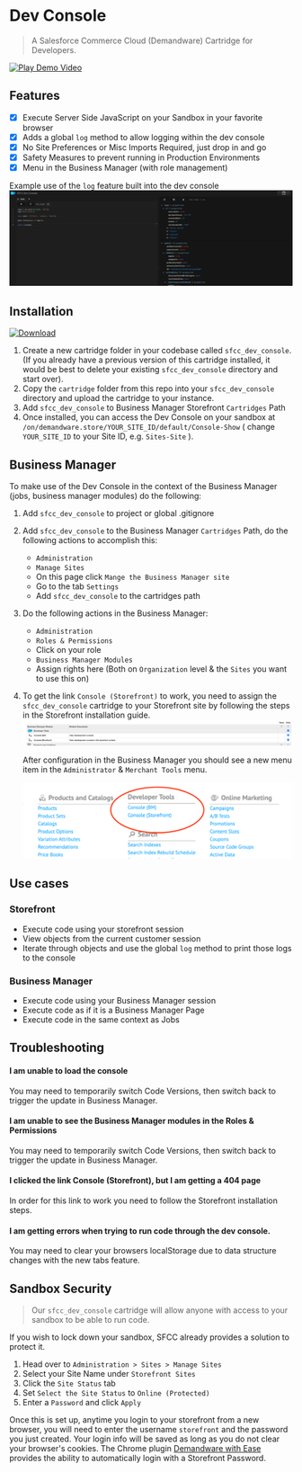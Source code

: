 Dev Console
===

> A Salesforce Commerce Cloud (Demandware) Cartridge for Developers.

[![Play Demo Video](https://stephenhendricks.me/images/sfcc_dev_console.png)](https://stephenhendricks.me/videos/sfcc_dev_console.mp4 "Play Demo Video")

## Features

- [X] Execute Server Side JavaScript on your Sandbox in your favorite browser
- [X] Adds a global `log` method to allow logging within the dev console
- [X] No Site Preferences or Misc Imports Required, just drop in and go
- [X] Safety Measures to prevent running in Production Environments
- [X] Menu in the Business Manager (with role management)

Example use of the `log` feature built into the dev console
![log-example.png](documentation/log-example.png)

Installation
---

[![Download](https://img.shields.io/badge/Download-blue.svg?logo=github&style=for-the-badge)](https://github.com/z1haze/sfcc_dev_console/releases/latest)

1. Create a new cartridge folder in your codebase called `sfcc_dev_console`. (If you already have a previous version of this cartridge installed, it would be best to delete your existing `sfcc_dev_console` directory and start over).
2. Copy the `cartridge` folder from this repo into your `sfcc_dev_console` directory and upload the cartridge to your instance.
3. Add `sfcc_dev_console` to Business Manager Storefront `Cartridges` Path
3. Once installed, you can access the Dev Console on your sandbox at `/on/demandware.store/YOUR_SITE_ID/default/Console-Show` ( change `YOUR_SITE_ID` to your Site ID, e.g. `Sites-Site` ).

Business Manager
---

To make use of the Dev Console in the context of the Business Manager (jobs, business manager modules) do the following:

1. Add `sfcc_dev_console` to project or global .gitignore
2. Add `sfcc_dev_console` to the Business Manager `Cartridges` Path, do the following actions to accomplish this:
    * `Administration`
    * `Manage Sites`
    *  On this page click `Mange the Business Manager site`
    *  Go to the tab `Settings`
    *  Add `sfcc_dev_console` to the cartridges path
3. Do the following actions in the Business Manager:
    * `Administration`
    * `Roles & Permissions`
    *  Click on your role
    * `Business Manager Modules`
    *  Assign rights here (Both on `Organization` level & the `Sites` you want to use this on)
4. To get the link `Console (Storefront)` to work, you need to assign the `sfcc_dev_console` cartridge to your Storefront site by following the steps in the Storefront installation guide.
    ![business-manager-modules.png](documentation/business-manager-modules.png)

    After configuration in the Business Manager you should see a new menu item in the `Administrator` & `Merchant Tools` menu.

    ![merchant-tools-menu.png](documentation/merchant-tools-menu.png)

Use cases
---
### Storefront

* Execute code using your storefront session
* View objects from the current customer session
* Iterate through objects and use the global `log` method to print those logs to the console

### Business Manager

* Execute code using your Business Manager session
* Execute code as if it is a Business Manager Page
* Execute code in the same context as Jobs

Troubleshooting
---
#### I am unable to load the console

You may need to temporarily switch Code Versions, then switch back to trigger the update in Business Manager.

#### I am unable to see the Business Manager modules in the Roles & Permissions

You may need to temporarily switch Code Versions, then switch back to trigger the update in Business Manager.

#### I clicked the link Console (Storefront), but I am getting a 404 page

In order for this link to work you need to follow the Storefront installation steps.

#### I am getting errors when trying to run code through the dev console.

You may need to clear your browsers localStorage due to data structure changes with the new tabs feature.

Sandbox Security
---

> Our `sfcc_dev_console` cartridge will allow anyone with access to your sandbox to be able to run code.

If you wish to lock down your sandbox, SFCC already provides a solution to protect it.

1. Head over to `Administration > Sites > Manage Sites`
2. Select your Site Name under `Storefront Sites`
3. Click the `Site Status` tab
4. Set `Select the Site Status` to `Online (Protected)`
5. Enter a `Password` and click `Apply`

Once this is set up, anytime you login to your storefront from a new browser, you will need to enter the username `storefront` and the password you just created. Your login info will be saved as long as you do not clear your browser's cookies. The Chrome plugin [Demandware with Ease](https://chrome.google.com/webstore/detail/demandware-with-ease/ffhabonelknmejmdnekedmijlhebpcio) provides the ability to automatically login with a Storefront Password.
